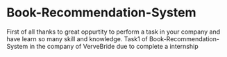 # Book-Recommendation-System
First of all thanks to great oppurtity to perform a task in your company and have learn so many skill and knowledge.
Task1 of Book-Recommendation-System in the company of VerveBride due to complete a internship
